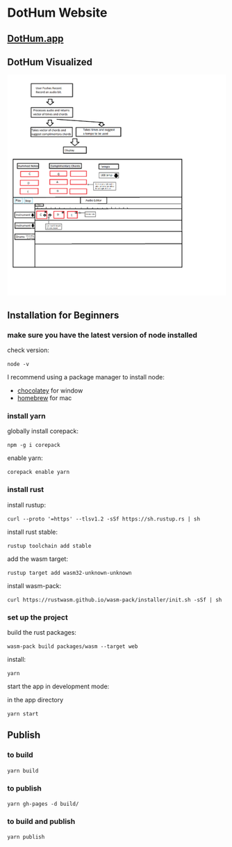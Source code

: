 # DotHum Website

## [DotHum.app](https://dothum.app/)

## DotHum Visualized

![Idea:](/.hum-visulaized.png)

## Installation for Beginners

### make sure you have the latest version of node installed

check version:

`node -v`

I recommend using a package manager to install node:

- [chocolatey](https://chocolatey.org/) for window
- [homebrew](https://brew.sh/) for mac

### install yarn

globally install corepack:

`npm -g i corepack`

enable yarn:

`corepack enable yarn`

### install rust

install rustup:

`curl --proto '=https' --tlsv1.2 -sSf https://sh.rustup.rs | sh`

install rust stable:

`rustup toolchain add stable`

add the wasm target:

`rustup target add wasm32-unknown-unknown`

install wasm-pack:

`curl https://rustwasm.github.io/wasm-pack/installer/init.sh -sSf | sh`

### set up the project

build the rust packages:

`wasm-pack build packages/wasm --target web`

install:

`yarn`

start the app in development mode:

in the app directory

`yarn start`

## Publish

### to build

`yarn build`

### to publish

`yarn gh-pages -d build/`

### to build and publish

`yarn publish`

